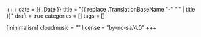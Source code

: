 +++
date = {{ .Date }}
title = "{{ replace .TranslationBaseName "-" " " | title }}"
draft = true
categories = []
tags = []

[minimalism]
    cloudmusic = ""
    license = "by-nc-sa/4.0"
+++

